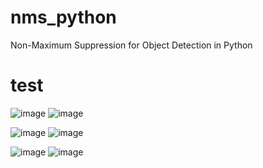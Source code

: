 # nms_python
Non-Maximum Suppression for Object Detection in Python

# test
![image](https://github.com/bruceyang2012/nms_python/blob/master/images/Original_0.jpg) ![image](https://github.com/bruceyang2012/nms_python/blob/master/images/After_NMS_0.jpg)

![image](https://github.com/bruceyang2012/nms_python/blob/master/images/Original_1.jpg) ![image](https://github.com/bruceyang2012/nms_python/blob/master/images/After_NMS_1.jpg)

![image](https://github.com/bruceyang2012/nms_python/blob/master/images/Original_2.jpg) ![image](https://github.com/bruceyang2012/nms_python/blob/master/images/After_NMS_2.jpg)
